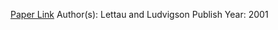 
[Paper Link](https://papers.ssrn.com/sol3/papers.cfm?abstract_id=169791)
Author(s): Lettau and Ludvigson
Publish Year: 2001